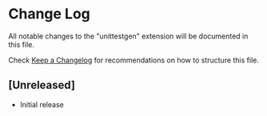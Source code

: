 # Change Log

All notable changes to the "unittestgen" extension will be documented in this file.

Check [Keep a Changelog](http://keepachangelog.com/) for recommendations on how to structure this file.

## [Unreleased]

- Initial release